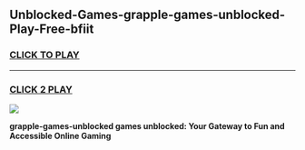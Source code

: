 
## Unblocked-Games-grapple-games-unblocked-Play-Free-bfiit
<h3>
<a href="https://premium76.site?title=grapple-games-unblocked&ref=19M">CLICK TO PLAY</a></h3>
<hr>

<h3>
<a href="https://premium76.site?title=grapple-games-unblocked&ref=19M">CLICK 2 PLAY</a>
  
</h3>

<a href="https://premium76.site?title=grapple-games-unblocked&ref=19M"><img src="https://clearcache.store/games.png"></a>


**grapple-games-unblocked games unblocked: Your Gateway to Fun and Accessible Online Gaming**
